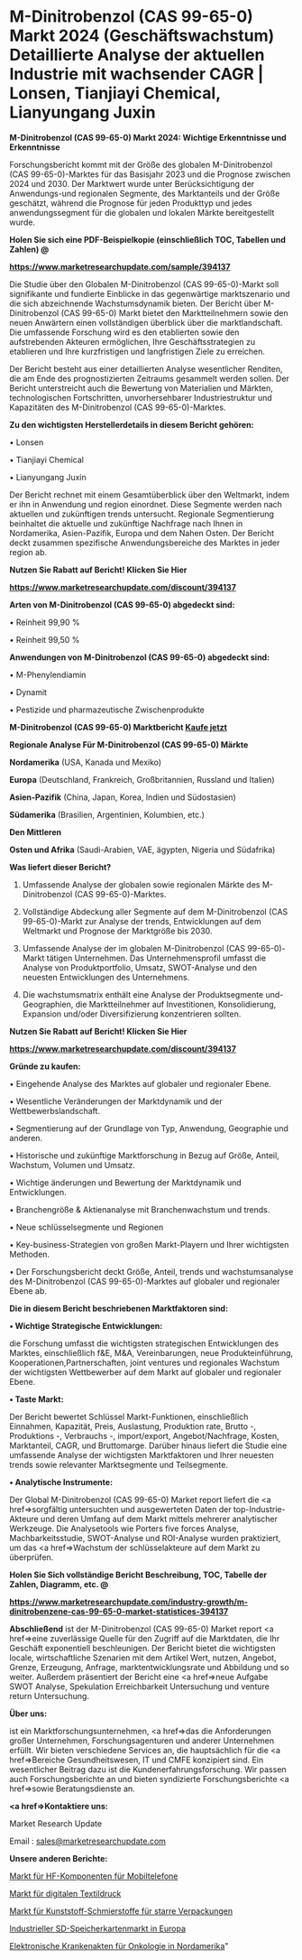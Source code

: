 # M-Dinitrobenzol (CAS 99-65-0) Markt 2024 (Geschäftswachstum) Detaillierte Analyse der aktuellen Industrie mit wachsender CAGR | Lonsen, Tianjiayi Chemical, Lianyungang Juxin

<strong>M-Dinitrobenzol (CAS 99-65-0) Markt 2024: Wichtige Erkenntnisse und Erkenntnisse</strong>

Forschungsbericht kommt mit der Größe des globalen M-Dinitrobenzol (CAS 99-65-0)-Marktes für das Basisjahr 2023 und die Prognose zwischen 2024 und 2030. Der Marktwert wurde unter Berücksichtigung der Anwendungs-und regionalen Segmente, des Marktanteils und der Größe geschätzt, während die Prognose für jeden Produkttyp und jedes anwendungssegment für die globalen und lokalen Märkte bereitgestellt wurde.



<strong>Holen Sie sich eine PDF-Beispielkopie (einschließlich TOC, Tabellen und Zahlen) @
</strong>

<strong><a href=https://www.marketresearchupdate.com/sample/394137>

<strong>https://www.marketresearchupdate.com/sample/394137</u></font></a></strong></strong>

Die Studie über den Globalen M-Dinitrobenzol (CAS 99-65-0)-Markt soll signifikante und fundierte Einblicke in das gegenwärtige marktszenario und die sich abzeichnende Wachstumsdynamik bieten. Der Bericht über M-Dinitrobenzol (CAS 99-65-0) Markt bietet den Marktteilnehmern sowie den neuen Anwärtern einen vollständigen überblick über die marktlandschaft. Die umfassende Forschung wird es den etablierten sowie den aufstrebenden Akteuren ermöglichen, Ihre Geschäftsstrategien zu etablieren und Ihre kurzfristigen und langfristigen Ziele zu erreichen.

Der Bericht besteht aus einer detaillierten Analyse wesentlicher Renditen, die am Ende des prognostizierten Zeitraums gesammelt werden sollen. Der Bericht unterstreicht auch die Bewertung von Materialien und Märkten, technologischen Fortschritten, unvorhersehbarer Industriestruktur und Kapazitäten des M-Dinitrobenzol (CAS 99-65-0)-Marktes.



<strong>Zu den wichtigsten Herstellerdetails in diesem Bericht gehören:</strong>

• Lonsen

• Tianjiayi Chemical

• Lianyungang Juxin

Der Bericht rechnet mit einem Gesamtüberblick über den Weltmarkt, indem er ihn in Anwendung und region einordnet. Diese Segmente werden nach aktuellen und zukünftigen trends untersucht. Regionale Segmentierung beinhaltet die aktuelle und zukünftige Nachfrage nach Ihnen in Nordamerika, Asien-Pazifik, Europa und dem Nahen Osten. Der Bericht deckt zusammen spezifische Anwendungsbereiche des Marktes in jeder region ab.



<strong>Nutzen Sie Rabatt auf Bericht! Klicken Sie Hier
</strong>

<strong><a href=https://www.marketresearchupdate.com/discount/394137>https://www.marketresearchupdate.com/discount/394137</b></u></font></strong></a>



<strong>Arten von M-Dinitrobenzol (CAS 99-65-0) abgedeckt sind:</strong>

• Reinheit 99,90 %

• Reinheit  99,50 %



<strong>Anwendungen von M-Dinitrobenzol (CAS 99-65-0) abgedeckt sind:</strong>

• M-Phenylendiamin

• Dynamit

• Pestizide und pharmazeutische Zwischenprodukte



<strong>M-Dinitrobenzol (CAS 99-65-0) Marktbericht <a href=https://www.marketresearchupdate.com/buynow/394137>Kaufe jetzt</a></strong>



<strong>Regionale Analyse Für M-Dinitrobenzol (CAS 99-65-0) Märkte</strong>



<strong>Nordamerika</strong> (USA, Kanada und Mexiko)



<strong>Europa</strong> (Deutschland, Frankreich, Großbritannien, Russland und Italien)



<strong>Asien-Pazifik</strong> (China, Japan, Korea, Indien und Südostasien)



<strong>Südamerika</strong> (Brasilien, Argentinien, Kolumbien, etc.)



<strong>Den Mittleren</strong> 

<strong>Osten und Afrika</strong> (Saudi-Arabien, VAE, ägypten, Nigeria und Südafrika)



<strong>Was liefert dieser Bericht?</strong>

1. Umfassende Analyse der globalen sowie regionalen Märkte des M-Dinitrobenzol (CAS 99-65-0)-Marktes.

2. Vollständige Abdeckung aller Segmente auf dem M-Dinitrobenzol (CAS 99-65-0)-Markt zur Analyse der trends, Entwicklungen auf dem Weltmarkt und Prognose der Marktgröße bis 2030.

3. Umfassende Analyse der im globalen M-Dinitrobenzol (CAS 99-65-0)-Markt tätigen Unternehmen. Das Unternehmensprofil umfasst die Analyse von Produktportfolio, Umsatz, SWOT-Analyse und den neuesten Entwicklungen des Unternehmens.

4. Die wachstumsmatrix enthält eine Analyse der Produktsegmente und-Geographien, die Marktteilnehmer auf Investitionen, Konsolidierung, Expansion und/oder Diversifizierung konzentrieren sollten.



<strong>Nutzen Sie Rabatt auf Bericht! Klicken Sie Hier
</strong>

<strong><a href=https://www.marketresearchupdate.com/discount/394137>https://www.marketresearchupdate.com/discount/394137</b></u></font></strong></a>



<strong>Gründe zu kaufen:</strong>

• Eingehende Analyse des Marktes auf globaler und regionaler Ebene.

• Wesentliche Veränderungen der Marktdynamik und der Wettbewerbslandschaft.

• Segmentierung auf der Grundlage von Typ, Anwendung, Geographie und anderen.

• Historische und zukünftige Marktforschung in Bezug auf Größe, Anteil, Wachstum, Volumen und Umsatz.

• Wichtige änderungen und Bewertung der Marktdynamik und Entwicklungen.

• Branchengröße &amp; Aktienanalyse mit Branchenwachstum und trends.

• Neue schlüsselsegmente und Regionen

• Key-business-Strategien von großen Markt-Playern und Ihrer wichtigsten Methoden.

• Der Forschungsbericht deckt Größe, Anteil, trends und wachstumsanalyse des M-Dinitrobenzol (CAS 99-65-0)-Marktes auf globaler und regionaler Ebene ab.



<strong>Die in diesem Bericht beschriebenen Marktfaktoren sind:</strong>



<strong>• Wichtige Strategische Entwicklungen:</strong>

die Forschung umfasst die wichtigsten strategischen Entwicklungen des Marktes, einschließlich f&amp;E, M&amp;A, Vereinbarungen, neue Produkteinführung, Kooperationen,Partnerschaften, joint ventures und regionales Wachstum der wichtigsten Wettbewerber auf dem Markt auf globaler und regionaler Ebene.



<strong>• Taste Markt:</strong>

Der Bericht bewertet Schlüssel Markt-Funktionen, einschließlich Einnahmen, Kapazität, Preis, Auslastung, Produktion rate, Brutto -, Produktions -, Verbrauchs -, import/export, Angebot/Nachfrage, Kosten, Marktanteil, CAGR, und Bruttomarge. Darüber hinaus liefert die Studie eine umfassende Analyse der wichtigsten Marktfaktoren und Ihrer neuesten trends sowie relevanter Marktsegmente und Teilsegmente.



<strong>• Analytische Instrumente:</strong>

Der Global M-Dinitrobenzol (CAS 99-65-0) Market report liefert die <a href=>sorgf</a>ältig untersuchten und ausgewerteten Daten der top-Industrie-Akteure und deren Umfang auf dem Markt mittels mehrerer analytischer Werkzeuge. Die Analysetools wie Porters five forces Analyse, Machbarkeitsstudie, SWOT-Analyse und ROI-Analyse wurden praktiziert, um das <a href=>Wachstum</a> der schlüsselakteure auf dem Markt zu überprüfen.



<strong>Holen Sie Sich vollständige Bericht Beschreibung, TOC, Tabelle der Zahlen, Diagramm, etc. @ </strong>

<strong><a href=https://www.marketresearchupdate.com/industry-growth/m-dinitrobenzene-cas-99-65-0-market-statistices-394137>https://www.marketresearchupdate.com/industry-growth/m-dinitrobenzene-cas-99-65-0-market-statistices-394137</a></font></strong>



<strong>Abschließend</strong> ist der M-Dinitrobenzol (CAS 99-65-0) Market report <a href=>eine</a> zuverlässige Quelle für den Zugriff auf die Marktdaten, die Ihr Geschäft exponentiell beschleunigen. Der Bericht bietet die wichtigsten locale, wirtschaftliche Szenarien mit dem Artikel Wert, nutzen, Angebot, Grenze, Erzeugung, Anfrage, marktentwicklungsrate und Abbildung und so weiter. Außerdem präsentiert der Bericht eine <a href=>neue</a> Aufgabe SWOT Analyse, Spekulation Erreichbarkeit Untersuchung und venture return Untersuchung.



<strong>Über uns:</strong>

 ist ein Marktforschungsunternehmen, <a href=>das</a> die Anforderungen großer Unternehmen, Forschungsagenturen und anderer Unternehmen erfüllt. Wir bieten verschiedene Services an, die hauptsächlich für die <a href=>Bereiche</a> Gesundheitswesen, IT und CMFE konzipiert sind. Ein wesentlicher Beitrag dazu ist die Kundenerfahrungsforschung. Wir passen auch Forschungsberichte an und bieten syndizierte Forschungsberichte <a href=>sowie</a> Beratungsdienste an.



<strong><a href=>Kontaktiere uns:</a></strong>

Market Research Update

Email : sales@marketresearchupdate.com



<strong>Unsere anderen Berichte:</strong>

<a href=https://www.linkedin.com/pulse/mobile-phone-rf-component-market-expected-witness>Markt für HF-Komponenten für Mobiltelefone</a>

<a href=https://www.linkedin.com/pulse/digital-textile-printing-market-2023-analysis>Markt für digitalen Textildruck</a>

<a href=https://www.linkedin.com/pulse/plastic-rigid-packaging-lubricant-market-research>Markt für Kunststoff-Schmierstoffe für starre Verpackungen</a>

<a href=https://www.linkedin.com/pulse/europe-industrial-sd-memory-card-market-2023>Industrieller SD-Speicherkartenmarkt in Europa</a>

<a href=https://www.linkedin.com/pulse/north-america-oncology-electronic-medical-records>Elektronische Krankenakten für Onkologie in Nordamerika</a>"
